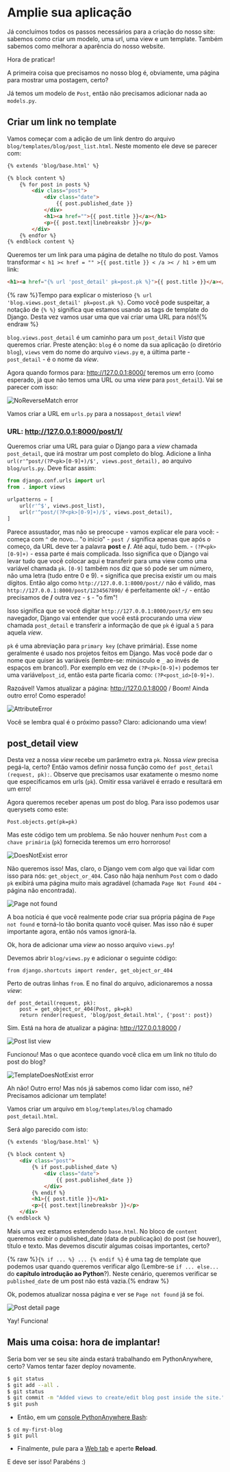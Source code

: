 # Amplie sua aplicação

Já concluímos todos os passos necessários para a criação do nosso site: sabemos como criar um modelo, uma url, uma view e um template. Também sabemos como melhorar a aparência do nosso website.

Hora de praticar!

A primeira coisa que precisamos no nosso blog é, obviamente, uma página para mostrar uma postagem, certo?

Já temos um modelo de `Post`, então não precisamos adicionar nada ao `models.py`.

## Criar um link no template

Vamos começar com a adição de um link dentro do arquivo `blog/templates/blog/post_list.html`. Neste momento ele deve se parecer com:

```html
{% extends 'blog/base.html' %}

{% block content %}
    {% for post in posts %}
        <div class="post">
            <div class="date">
                {{ post.published_date }}
            </div>
            <h1><a href="">{{ post.title }}</a></h1>
            <p>{{ post.text|linebreaksbr }}</p>
        </div>
    {% endfor %}
{% endblock content %}
```

Queremos ter um link para uma página de detalhe no título do post. Vamos transformar `< h1 >< href = "" >{{ post.title }} < /a >< / h1 >` em um link:

```html
<h1><a href="{% url 'post_detail' pk=post.pk %}">{{ post.title }}</a></h1>
```

{% raw %}Tempo para explicar o misterioso `{% url 'blog.views.post_detail' pk=post.pk %}`. Como você pode suspeitar, a notação de `{% %}` significa que estamos usando as tags de template do Django. Desta vez vamos usar uma que vai criar uma URL para nós!{% endraw %}

`blog.views.post_detail` é um caminho para um `post_detail` *Vista* que queremos criar. Preste atenção: `blog` é o nome da sua aplicação (o diretório `blog`), `views` vem do nome do arquivo `views.py` e, a última parte - `post_detail` - é o nome da *view*.

Agora quando formos para: http://127.0.0.1:8000/ teremos um erro (como esperado, já que não temos uma URL ou uma *view* para `post_detail`). Vai se parecer com isso:

![NoReverseMatch error][1]

 [1]: images/no_reverse_match2.png

Vamos criar a URL em `urls.py` para a nossa`post_detail` *view*!

### URL: http://127.0.0.1:8000/post/1/

Queremos criar uma URL para guiar o Django para a *view* chamada `post_detail`, que irá mostrar um post completo do blog. Adicione a linha `url(r'^post/(?P<pk>[0-9]+)/$', views.post_detail),` ao arquivo `blog/urls.py`. Deve ficar assim:
    
```python
from django.conf.urls import url
from . import views

urlpatterns = [
    url(r'^$', views.post_list),
    url(r'^post/(?P<pk>[0-9]+)/$', views.post_detail),
]
```

Parece assustador, mas não se preocupe - vamos explicar ele para você: - começa com `^` de novo... "o início" - `post /` significa apenas que após o começo, da URL deve ter a palavra **post** e **/**. Até aqui, tudo bem. - `(?P<pk>[0-9]+)` - essa parte é mais complicada. Isso significa que o Django vai levar tudo que você colocar aqui e transferir para uma view como uma variável chamada `pk`. `[0-9]` também nos diz que só pode ser um número, não uma letra (tudo entre 0 e 9). `+` significa que precisa existir um ou mais dígitos. Então algo como `http://127.0.0.1:8000/post//` não é válido, mas `http://127.0.0.1:8000/post/1234567890/` é perfeitamente ok! -`/` - então precisamos de **/** outra vez - `$` - "o fim"!

Isso significa que se você digitar `http://127.0.0.1:8000/post/5/` em seu navegador, Django vai entender que você está procurando uma *view* chamada `post_detail` e transferir a informação de que `pk` é igual a `5` para aquela *view*.

`pk` é uma abreviação para `primary key` (chave primária). Esse nome geralmente é usado nos projetos feitos em Django. Mas você pode dar o nome que quiser às variáveis (lembre-se: minúsculo e `_` ao invés de espaços em branco!). Por exemplo em vez de `(?P<pk>[0-9]+)` podemos ter uma variável`post_id`, então esta parte ficaria como: `(?P<post_id>[0-9]+)`.

Razoável! Vamos atualizar a página: http://127.0.0.1:8000 / Boom! Ainda outro erro! Como esperado!

![AttributeError][2]

 [2]: images/attribute_error2.png

Você se lembra qual é o próximo passo? Claro: adicionando uma view!

## post_detail view

Desta vez a nossa *view* recebe um parâmetro extra `pk`. Nossa *view* precisa pegá-la, certo? Então vamos definir nossa função como `def post_detail (request, pk):`. Observe que precisamos usar exatamente o mesmo nome que especificamos em urls (`pk`). Omitir essa variável é errado e resultará em um erro!

Agora queremos receber apenas um post do blog. Para isso podemos usar querysets como este:

    Post.objects.get(pk=pk)
    

Mas este código tem um problema. Se não houver nenhum `Post` com a `chave primária` (`pk`) fornecida teremos um erro horroroso!

![DoesNotExist error][3]

 [3]: images/does_not_exist2.png

Não queremos isso! Mas, claro, o Django vem com algo que vai lidar com isso para nós: `get_object_or_404`. Caso não haja nenhum `Post` com o dado `pk` exibirá uma página muito mais agradável (chamada `Page Not Found 404` - página não encontrada).

![Page not found][4]

 [4]: images/404_2.png

A boa notícia é que você realmente pode criar sua própria página de `Page not found` e torná-lo tão bonita quanto você quiser. Mas isso não é super importante agora, então nós vamos ignorá-la.

Ok, hora de adicionar uma *view* ao nosso arquivo `views.py`!

Devemos abrir `blog/views.py` e adicionar o seguinte código:

    from django.shortcuts import render, get_object_or_404
    

Perto de outras linhas `from`. E no final do arquivo, adicionaremos a nossa *view*:

    def post_detail(request, pk):
        post = get_object_or_404(Post, pk=pk)
        return render(request, 'blog/post_detail.html', {'post': post})
    

Sim. Está na hora de atualizar a página: http://127.0.0.1:8000 /

![Post list view][5]

 [5]: images/post_list2.png

Funcionou! Mas o que acontece quando você clica em um link no título do post do blog?

![TemplateDoesNotExist error][6]

 [6]: images/template_does_not_exist2.png

Ah não! Outro erro! Mas nós já sabemos como lidar com isso, né? Precisamos adicionar um template!

Vamos criar um arquivo em `blog/templates/blog` chamado `post_detail.html`.

Será algo parecido com isto:

```html
{% extends 'blog/base.html' %}

{% block content %}
    <div class="post">
        {% if post.published_date %}
            <div class="date">
                {{ post.published_date }}
            </div>
        {% endif %}
        <h1>{{ post.title }}</h1>
        <p>{{ post.text|linebreaksbr }}</p>
    </div>
{% endblock %}
```

Mais uma vez estamos estendendo `base.html`. No bloco de `content` queremos exibir o published_date (data de publicação) do post (se houver), título e texto. Mas devemos discutir algumas coisas importantes, certo?

{% raw %}`{% if ... %} ... {% endif %}` é uma tag de template que podemos usar quando queremos verificar algo (Lembre-se `if ... else...` do **capítulo introdução ao Python**?). Neste cenário, queremos verificar se `published_date` de um post não está vazia.{% endraw %}

Ok, podemos atualizar nossa página e ver se `Page not found` já se foi.

![Post detail page][7]

 [7]: images/post_detail2.png

Yay! Funciona!

## Mais uma coisa: hora de implantar!

Seria bom ver se seu site ainda estará trabalhando em PythonAnywhere, certo? Vamos tentar fazer deploy novamente.
```bash
$ git status
$ git add --all .
$ git status
$ git commit -m "Added views to create/edit blog post inside the site."
$ git push
```    

*   Então, em um [console PythonAnywhere Bash][8]:
    
```
$ cd my-first-blog 
$ git pull
```

*   Finalmente, pule para a [Web tab][9] e aperte **Reload**.

 [8]: https://www.pythonanywhere.com/consoles/
 [9]: https://www.pythonanywhere.com/web_app_setup/

E deve ser isso! Parabéns :)
